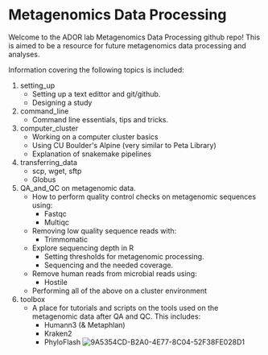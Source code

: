 # Metagenomics Data Processing
Welcome to the ADOR lab Metagenomics Data Processing github repo!
This is aimed to be a resource for future metagenomics data processing and analyses.

Information covering the following topics is included: 

1. setting_up
	- Setting up a text edittor and git/github.
	- Designing a study
2. command_line
	- Command line essentials, tips and tricks.
3. computer_cluster
	- Working on a computer cluster basics
	- Using CU Boulder's Alpine (very similar to Peta Library)
	- Explanation of snakemake pipelines
4. transferring_data
	- scp, wget, sftp
	- Globus 
5. QA_and_QC on metagenomic data.
	- How to perform quality control checks on metagenomic sequences using:
		- Fastqc
		- Multiqc
	- Removing low quality sequence reads with:
		- Trimmomatic
	- Explore sequencing depth in R
		- Setting thresholds for metagenomic processing.
		- Sequencing and the needed coverage.
	- Remove human reads from microbial reads using:
		- Hostile
	- Performing all of the above on a cluster environment
6. toolbox
	- A place for tutorials and scripts on the tools used on the metagenomic data after QA and QC. This includes:
		- Humann3 (& Metaphlan)
		- Kraken2
		- PhyloFlash
![9A5354CD-B2A0-4E77-8C04-52F38FE028D1](https://github.com/UC-Boulder/metagenomics_data_processing/assets/104112036/29978319-a9a7-40ca-b566-40f1c95c8ea9)



